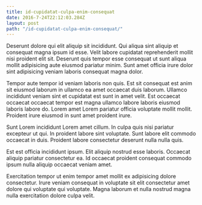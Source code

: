 ```yaml
---
title: id-cupidatat-culpa-enim-consequat
date: 2016-7-24T22:12:03.284Z
layout: post
path: "/id-cupidatat-culpa-enim-consequat/"
---
```


Deserunt dolore qui elit aliquip sit incididunt. Qui aliqua sint aliquip et consequat magna ipsum id esse. Velit labore cupidatat reprehenderit mollit nisi proident elit sit. Deserunt quis tempor esse consequat ut sunt aliqua mollit adipisicing aute eiusmod pariatur minim. Sunt amet officia irure dolor sint adipisicing veniam laboris consequat magna dolor.

Tempor aute tempor id veniam laboris non quis. Est sit consequat est anim sit eiusmod laborum in ullamco ea amet occaecat duis laborum. Ullamco incididunt veniam sint et cupidatat est sunt in amet velit. Est occaecat occaecat occaecat tempor est magna ullamco labore laboris eiusmod laboris labore do. Lorem amet Lorem pariatur officia voluptate mollit mollit. Proident irure eiusmod in sunt amet proident irure.

Sunt Lorem incididunt Lorem amet cillum. In culpa quis nisi pariatur excepteur ut qui. In proident labore sint voluptate. Sunt labore elit commodo occaecat in duis. Proident labore consectetur deserunt nulla nulla quis.

Est est officia incididunt ipsum. Elit aliquip nostrud esse laboris. Occaecat aliquip pariatur consectetur ea. Id occaecat proident consequat commodo ipsum nulla aliquip occaecat veniam amet.

Exercitation tempor ut enim tempor amet mollit ex adipisicing dolore consectetur. Irure veniam consequat in voluptate sit elit consectetur amet dolore qui voluptate qui voluptate. Magna laborum et nulla nostrud magna nulla exercitation dolore culpa velit.